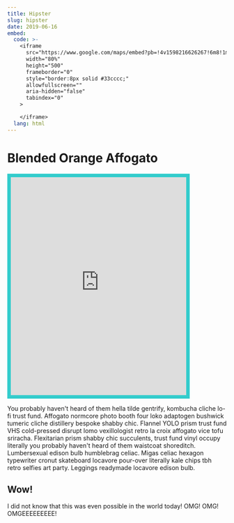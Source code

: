 ```yaml
---
title: Hipster
slug: hipster
date: 2019-06-16
embed:
  code: >-
    <iframe
      src="https://www.google.com/maps/embed?pb=!4v1598216626267!6m8!1m7!1sCAoSLEFGMVFpcFBJeTdjVDBjSUVyN25ielRpMFlhY2diaXVkSTB1LVo4NHpNYVMz!2m2!1d33.7885136715469!2d-118.2955232616455!3f103.4863553773484!4f5.31353114715742!5f0.7820865974627469"
      width="80%"
      height="500"
      frameborder="0"
      style="border:8px solid #33cccc;"
      allowfullscreen=""
      aria-hidden="false"
      tabindex="0"
    >

    </iframe>
  lang: html
---
```


# Blended Orange Affogato

<iframe
  src="https://www.google.com/maps/embed?pb=!4v1598216626267!6m8!1m7!1sCAoSLEFGMVFpcFBJeTdjVDBjSUVyN25ielRpMFlhY2diaXVkSTB1LVo4NHpNYVMz!2m2!1d33.7885136715469!2d-118.2955232616455!3f103.4863553773484!4f5.31353114715742!5f0.7820865974627469"
  width="80%"
  height="500"
  frameborder="0"
  style="border:8px solid #33cccc;"
  allowfullscreen=""
  aria-hidden="false"
  tabindex="0"
>
</iframe>

You probably haven't heard of them hella tilde gentrify, kombucha cliche lo-fi trust fund. Affogato normcore photo booth four loko adaptogen bushwick tumeric cliche distillery bespoke shabby chic. Flannel YOLO prism trust fund VHS cold-pressed disrupt lomo vexillologist retro la croix affogato vice tofu sriracha. Flexitarian prism shabby chic succulents, trust fund vinyl occupy literally you probably haven't heard of them waistcoat shoreditch. Lumbersexual edison bulb humblebrag celiac. Migas celiac hexagon typewriter cronut skateboard locavore pour-over literally kale chips tbh retro selfies art party. Leggings readymade locavore edison bulb.

## Wow!

I did not know that this was even possible in the world today! OMG! OMG! OMGEEEEEEEEE!
